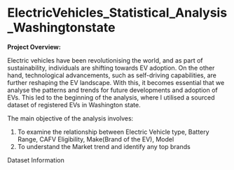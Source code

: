 # ElectricVehicles_Statistical_Analysis_Washingtonstate
**Project Overview:**

Electric vehicles have been revolutionising the world, and as part of sustainability, individuals are shifting towards EV adoption. On the other hand, technological advancements, such as self-driving capabilities, are further reshaping the EV landscape. With this, it becomes essential that we analyse the patterns and trends for future developments and adoption of EVs. This led to the beginning of the analysis, where I utilised a sourced dataset of registered EVs in Washington state. 

The main objective of the analysis involves:
1. To examine the relationship between Electric Vehicle type, Battery Range, CAFV Eligibility, Make(Brand of the EV), Model
2. To understand the Market trend and identify any top brands

Dataset Information

